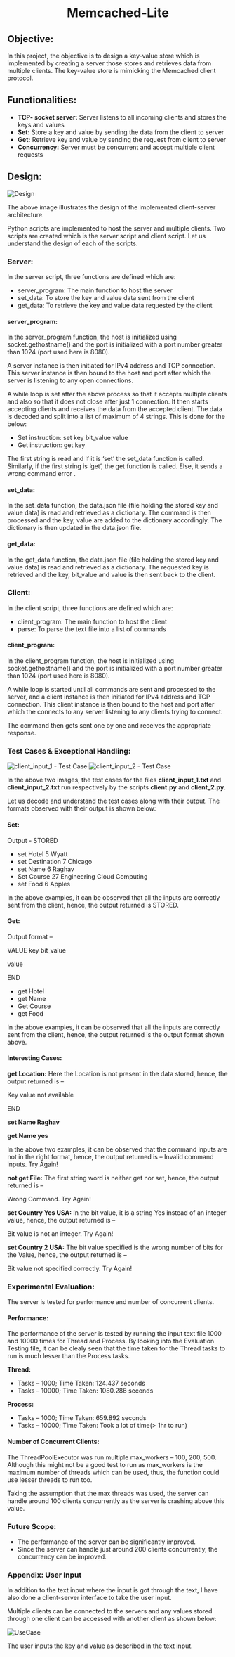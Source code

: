 <h1 align="center">
Memcached-Lite
</h1>

## Objective: 

In this project, the objective is to design a key-value store which is implemented by creating a server those stores and retrieves data from multiple clients. The key-value store is mimicking the Memcached client protocol.

## Functionalities: 

* **TCP- socket server:** Server listens to all incoming clients and stores the keys and values
* **Set:** Store a key and value by sending the data from the client to server
* **Get:** Retrieve key and value by sending the request from client to server
* **Concurrency:** Server must be concurrent and accept multiple client requests

## Design: 

![Design](https://user-images.githubusercontent.com/96961381/210283611-703993f6-8101-4ae7-af6c-ee579b1ca193.jpeg)

The above image illustrates the design of the implemented client-server architecture. 

Python scripts are implemented to host the server and multiple clients. Two scripts are created which is the server script and client script. Let us understand the design of each of the scripts.

### Server:

In the server script, three functions are defined which are:

* server_program: The main function to host the server
* set_data: To store the key and value data sent from the client
*	get_data: To retrieve the key and value data requested by the client

#### server_program:

In the server_program function, the host is initialized using socket.gethostname() and the port is initialized with a port number greater than 1024 (port used here is 8080).

A server instance is then initiated for IPv4 address and TCP connection. This server instance is then bound to the host and port after which the server is listening to any open connections.

A while loop is set after the above process so that it accepts multiple clients and also so that it does not close after just 1 connection. It then starts accepting clients and receives the data from the accepted client. The data is decoded and split into a list of maximum of 4 strings. This is done for the below:
*	Set instruction: set key bit_value value
*	Get instruction: get key

The first string is read and if it is ‘set’ the set_data function is called. Similarly, if the first string is ‘get’, the get function is called. Else, it sends a wrong command error .

#### set_data:

In the set_data function, the data.json file (file holding the stored key and value data) is read and retrieved as a dictionary. The command is then processed and the key, value are added to the dictionary  accordingly. The dictionary is then updated in the data.json file.

#### get_data:

In the get_data function, the data.json file (file holding the stored key and value data) is read and retrieved as a dictionary. The requested key is retrieved and the key, bit_value and value is then sent back to the client.

### Client:

In the client script, three functions are defined which are:
*	client_program: The main function to host the client
*	parse: To parse the text file into a list of commands

#### client_program:

In the client_program function, the host is initialized using socket.gethostname() and the port is initialized with a port number greater than 1024 (port used here is 8080).

A while loop is started until all commands are sent and processed to the server, and a client instance is then initiated for IPv4 address and TCP connection. This client instance is then bound to the host and port after which the connects to any server listening to any clients trying to connect.

The command then gets sent one by one and receives the appropriate response.

### Test Cases & Exceptional Handling:

![client_input_1 - Test Case](https://user-images.githubusercontent.com/96961381/210282578-59ae0dd0-4985-42ad-9f0e-e92040abc753.JPG)
![client_input_2 - Test Case](https://user-images.githubusercontent.com/96961381/210282579-3eb46e4c-978d-4c5d-a916-c0331ac9f59a.JPG)

In the above two images, the test cases for the files **client_input_1.txt** and **client_input_2.txt** run respectively by the scripts **client.py** and **client_2.py**.

Let us decode and understand the test cases along with their output. The formats observed with their output is shown below:

#### Set:

Output - STORED

* set Hotel 5 Wyatt
* set Destination 7 Chicago
* set Name 6 Raghav
* Set Course 27 Engineering Cloud Computing
* set Food 6 Apples

In the above examples, it can be observed that all the inputs are correctly sent from the client, hence, the output returned is STORED.

#### Get:

Output format – 

VALUE  key  bit_value

value

END
 
* get Hotel
* get Name
* Get Course
* get Food

In the above examples, it can be observed that all the inputs are correctly sent from the client, hence, the output returned is the output format shown above.

#### Interesting Cases:

**get Location:** Here the Location is not present in the data stored, hence, the output returned is – 

Key value not available

END 

**set Name Raghav**

**get Name yes**

In the above two examples, it can be observed that the command inputs are not in the right format, hence, the output returned is – Invalid command inputs. Try Again!

**not get File:** The first string word is neither get nor set, hence, the output returned is –

Wrong Command. Try Again!

**set Country Yes USA:** In the bit value, it is a string Yes instead of an integer value, hence, the output returned is – 

Bit value is not an integer. Try Again!

**set Country 2 USA:** The bit value specified is the wrong number of bits for the Value, hence, the output returned is – 

Bit value not specified correctly. Try Again!

### Experimental Evaluation:

The server is tested for performance and number of concurrent clients.

#### Performance:

The performance of the server is tested by running the input text file 1000 and 10000 times for Thread and Process. By looking into the Evaluation Testing file, it can be clealy seen that the time taken for the Thread tasks to run is much lesser than the Process tasks. 

**Thread:**
* Tasks – 1000; Time Taken: 124.437 seconds
* Tasks – 10000; Time Taken: 1080.286 seconds

**Process:**
* Tasks – 1000; Time Taken: 659.892 seconds
* Tasks – 10000; Time Taken: Took a lot of time(> 1hr to run)

#### Number of Concurrent Clients:

The ThreadPoolExecutor was run multiple max_workers – 100, 200, 500. Although this might not be a good test to run as max_workers is the maximum number of threads which can be used, thus, the function could use lesser threads to run too.

Taking the assumption that the max threads was used, the server can handle around 100 clients concurrently as the server is crashing above this value.

### Future Scope:

*	The performance of the server can be significantly improved.
*	Since the server can handle just around 200 clients concurrently, the concurrency can be improved.

### Appendix: User Input

In addition to the text input where the input is got through the text, I have also done a client-server interface to take the user input. 

Multiple clients can be connected to the servers and any values stored through one client can be accessed with another client as shown below:

![UseCase](https://user-images.githubusercontent.com/96961381/210282602-0ed2da00-c5d8-4f3a-a682-93b9c52e462d.JPG)

The user inputs the key and value as described in the text input.
